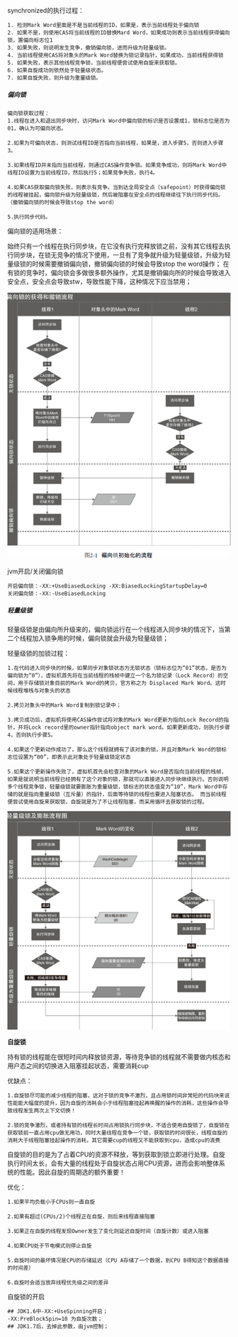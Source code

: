 synchronized的执行过程： 
```
1. 检测Mark Word里面是不是当前线程的ID，如果是，表示当前线程处于偏向锁 
2. 如果不是，则使用CAS将当前线程的ID替换Mard Word，如果成功则表示当前线程获得偏向锁，置偏向标志位1 
3. 如果失败，则说明发生竞争，撤销偏向锁，进而升级为轻量级锁。 
4. 当前线程使用CAS将对象头的Mark Word替换为锁记录指针，如果成功，当前线程获得锁 
5. 如果失败，表示其他线程竞争锁，当前线程便尝试使用自旋来获取锁。 
6. 如果自旋成功则依然处于轻量级状态。 
7. 如果自旋失败，则升级为重量级锁。
```



##### 偏向锁

```
偏向锁获取过程：
1.线程在进入和退出同步块时，访问Mark Word中偏向锁的标识是否设置成1，锁标志位是否为01，确认为可偏向状态。

2.如果为可偏向状态，则测试线程ID是否指向当前线程，如果是，进入步骤5，否则进入步骤3。

3.如果线程ID并未指向当前线程，则通过CAS操作竞争锁。如果竞争成功，则将Mark Word中线程ID设置为当前线程ID，然后执行5；如果竞争失败，执行4。

4.如果CAS获取偏向锁失败，则表示有竞争。当到达全局安全点（safepoint）时获得偏向锁的线程被挂起，偏向锁升级为轻量级锁，然后被阻塞在安全点的线程继续往下执行同步代码。（撤销偏向锁的时候会导致stop the word）

5.执行同步代码。
```

偏向锁的适用场景：

​	始终只有一个线程在执行同步块，在它没有执行完释放锁之前，没有其它线程去执行同步块，在锁无竞争的情况下使用，一旦有了竞争就升级为轻量级锁，升级为轻量级锁的时候需要撤销偏向锁，撤销偏向锁的时候会导致stop the word操作； 
​	在有锁的竞争时，偏向锁会多做很多额外操作，尤其是撤销偏向所的时候会导致进入安全点，安全点会导致stw，导致性能下降，这种情况下应当禁用；

![偏向锁初始化流程](../../resource/%E5%81%8F%E5%90%91%E9%94%81%E5%88%9D%E5%A7%8B%E5%8C%96%E6%B5%81%E7%A8%8B.png)

jvm开启/关闭偏向锁

```
开启偏向锁：-XX:+UseBiasedLocking -XX:BiasedLockingStartupDelay=0
关闭偏向锁：-XX:-UseBiasedLocking
```



##### 轻量级锁

轻量级锁是由偏向所升级来的，偏向锁运行在一个线程进入同步块的情况下，当第二个线程加入锁争用的时候，偏向锁就会升级为轻量级锁；

轻量级锁的加锁过程：

```
1.在代码进入同步块的时候，如果同步对象锁状态为无锁状态（锁标志位为“01”状态，是否为偏向锁为“0”），虚拟机首先将在当前线程的栈帧中建立一个名为锁记录（Lock Record）的空间，用于存储锁对象目前的Mark Word的拷贝，官方称之为 Displaced Mark Word。这时候线程堆栈与对象头的状态

2.拷贝对象头中的Mark Word复制到锁记录中；

3.拷贝成功后，虚拟机将使用CAS操作尝试将对象的Mark Word更新为指向Lock Record的指针，并将Lock record里的owner指针指向object mark word。如果更新成功，则执行步骤4，否则执行步骤5。

4.如果这个更新动作成功了，那么这个线程就拥有了该对象的锁，并且对象Mark Word的锁标志位设置为“00”，即表示此对象处于轻量级锁定状态

5.如果这个更新操作失败了，虚拟机首先会检查对象的Mark Word是否指向当前线程的栈帧，如果是就说明当前线程已经拥有了这个对象的锁，那就可以直接进入同步块继续执行。否则说明多个线程竞争锁，轻量级锁就要膨胀为重量级锁，锁标志的状态值变为“10”，Mark Word中存储的就是指向重量级锁（互斥量）的指针，后面等待锁的线程也要进入阻塞状态。 而当前线程便尝试使用自旋来获取锁，自旋就是为了不让线程阻塞，而采用循环去获取锁的过程。

```

![轻量级锁及其膨胀过程.png](../..\resource\轻量级锁及其膨胀过程.png)



**自旋锁**

​	持有锁的线程能在很短时间内释放锁资源，等待竞争锁的线程就不需要做内核态和用户态之间的切换进入阻塞挂起状态，需要消耗cup

优缺点：

```
1.自旋锁尽可能的减少线程的阻塞，这对于锁的竞争不激烈，且占用锁时间非常短的代码块来说性能能大幅度的提升，因为自旋的消耗会小于线程阻塞挂起再唤醒的操作的消耗，这些操作会导致线程发生两次上下文切换！

2.锁的竞争激烈，或者持有锁的线程长时间占用锁执行同步块，不适合使用自旋锁了，自旋锁在获取锁前一直占用cpu做无用功，同时大量线程在竞争一个锁，获取锁的时间很长，线程自旋的消耗大于线程阻塞挂起操作的消耗，其它需要cup的线程又不能获取到cpu，造成cpu的浪费
```



自旋锁的目的是为了占着CPU的资源不释放，等到获取到锁立即进行处理。自旋执行时间太长，会有大量的线程处于自旋状态占用CPU资源，进而会影响整体系统的性能。因此自旋的周期选的额外重要！

优化：

```
1.如果平均负载小于CPUs则一直自旋

2.如果有超过(CPUs/2)个线程正在自旋，则后来线程直接阻塞

3.如果正在自旋的线程发现Owner发生了变化则延迟自旋时间（自旋计数）或进入阻塞

4.如果CPU处于节电模式则停止自旋

5.自旋时间的最坏情况是CPU的存储延迟（CPU A存储了一个数据，到CPU B得知这个数据直接的时间差）

6.自旋时会适当放弃线程优先级之间的差异
```

自旋锁的开启

```shell
## JDK1.6中-XX:+UseSpinning开启； 
-XX:PreBlockSpin=10 为自旋次数； 
## JDK1.7后，去掉此参数，由jvm控制；
```

